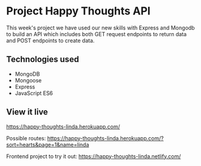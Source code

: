 # Project Happy Thoughts API

This week's project we have used our new skills with Express and Mongodb to build an API which includes both GET request endpoints to return data and POST endpoints to create data.

## Technologies used
- MongoDB
- Mongoose
- Express
- JavaScript ES6

## View it live

https://happy-thoughts-linda.herokuapp.com/

Possible routes: https://happy-thoughts-linda.herokuapp.com/?sort=hearts&page=1&name=linda

Frontend project to try it out:  https://happy-thoughts-linda.netlify.com/
